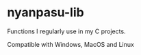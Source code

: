 # nyanpasu-lib
Functions I regularly use in my C projects.

Compatible with Windows, MacOS and Linux
